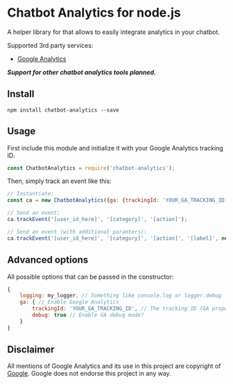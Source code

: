 # Chatbot Analytics for node.js

A helper library for that allows to easily integrate analytics in your chatbot.

Supported 3rd party services:

* [Google Analytics](https://analytics.google.com)

_**Support for other chatbot analytics tools planned.**_

## Install

`npm install chatbot-analytics --save`

## Usage

First include this module and initialize it with your Google Analytics tracking ID.

```javascript
const ChatbotAnalytics = require('chatbot-analytics');
```

Then, simply track an event like this:

```javascript
// Instantiate:
const ca = new ChatbotAnalytics({ga: {trackingId: 'YOUR_GA_TRACKING_ID'}});

// Send an event:
ca.trackEvent('[user_id_here]', '[category]', '[action]');

// Send an event (with additional paramters):
ca.trackEvent('[user_id_here]', '[category]', '[action]', '[label]', null, {locale: 'en'});
```

## Advanced options

All possible options that can be passed in the constructor:

```javascript
{
    logging: my_logger, // Something like console.log or logger.debug
    ga: { // Enable Google Analytics
        trackingId: 'YOUR_GA_TRACKING_ID', // The tracking ID (GA property ID)
        debug: true // Enable GA debug mode?
    }
}
```

## Disclaimer

All mentions of Google Analytics and its use in this project are copyright of [Google](http://google.com). Google does not endorse this project in any way.
